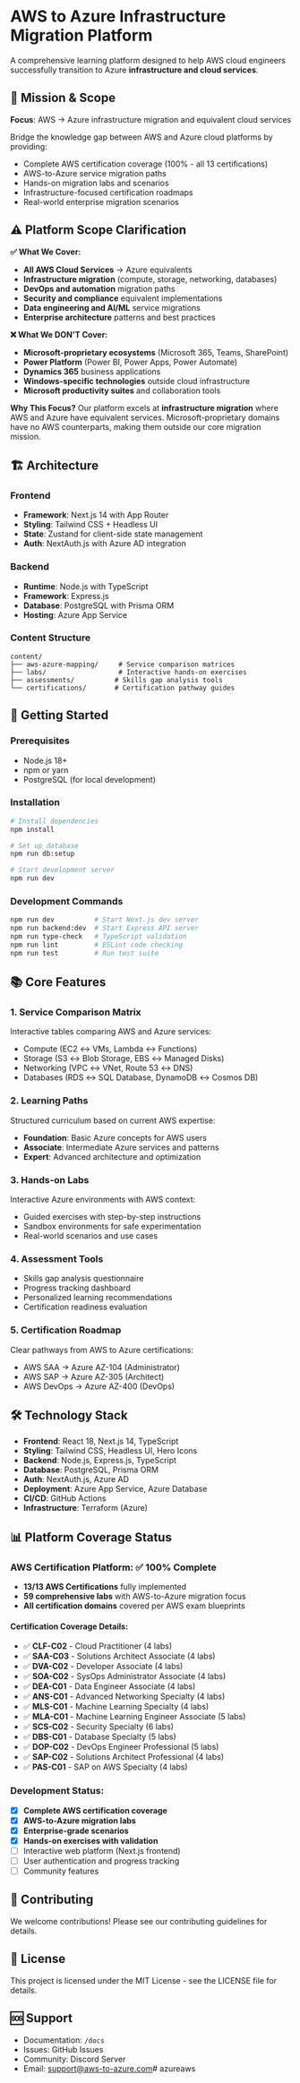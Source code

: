 # AWS to Azure Infrastructure Migration Platform

A comprehensive learning platform designed to help AWS cloud engineers successfully transition to Azure **infrastructure and cloud services**. 

## 🎯 Mission & Scope

**Focus**: AWS → Azure infrastructure migration and equivalent cloud services

Bridge the knowledge gap between AWS and Azure cloud platforms by providing:
- Complete AWS certification coverage (100% - all 13 certifications)
- AWS-to-Azure service migration paths
- Hands-on migration labs and scenarios  
- Infrastructure-focused certification roadmaps
- Real-world enterprise migration scenarios

## ⚠️ Platform Scope Clarification

**✅ What We Cover:**
- **All AWS Cloud Services** → Azure equivalents
- **Infrastructure migration** (compute, storage, networking, databases)
- **DevOps and automation** migration paths
- **Security and compliance** equivalent implementations
- **Data engineering and AI/ML** service migrations
- **Enterprise architecture** patterns and best practices

**❌ What We DON'T Cover:**
- **Microsoft-proprietary ecosystems** (Microsoft 365, Teams, SharePoint)
- **Power Platform** (Power BI, Power Apps, Power Automate)
- **Dynamics 365** business applications
- **Windows-specific technologies** outside cloud infrastructure
- **Microsoft productivity suites** and collaboration tools

**Why This Focus?**
Our platform excels at **infrastructure migration** where AWS and Azure have equivalent services. Microsoft-proprietary domains have no AWS counterparts, making them outside our core migration mission.

## 🏗️ Architecture

### Frontend
- **Framework**: Next.js 14 with App Router
- **Styling**: Tailwind CSS + Headless UI
- **State**: Zustand for client-side state management
- **Auth**: NextAuth.js with Azure AD integration

### Backend
- **Runtime**: Node.js with TypeScript
- **Framework**: Express.js
- **Database**: PostgreSQL with Prisma ORM
- **Hosting**: Azure App Service

### Content Structure
```
content/
├── aws-azure-mapping/     # Service comparison matrices
├── labs/                  # Interactive hands-on exercises
├── assessments/          # Skills gap analysis tools
└── certifications/       # Certification pathway guides
```

## 🚀 Getting Started

### Prerequisites
- Node.js 18+
- npm or yarn
- PostgreSQL (for local development)

### Installation
```bash
# Install dependencies
npm install

# Set up database
npm run db:setup

# Start development server
npm run dev
```

### Development Commands
```bash
npm run dev          # Start Next.js dev server
npm run backend:dev  # Start Express API server
npm run type-check   # TypeScript validation
npm run lint         # ESLint code checking
npm run test         # Run test suite
```

## 📚 Core Features

### 1. Service Comparison Matrix
Interactive tables comparing AWS and Azure services:
- Compute (EC2 ↔ VMs, Lambda ↔ Functions)
- Storage (S3 ↔ Blob Storage, EBS ↔ Managed Disks)
- Networking (VPC ↔ VNet, Route 53 ↔ DNS)
- Databases (RDS ↔ SQL Database, DynamoDB ↔ Cosmos DB)

### 2. Learning Paths
Structured curriculum based on current AWS expertise:
- **Foundation**: Basic Azure concepts for AWS users
- **Associate**: Intermediate Azure services and patterns
- **Expert**: Advanced architecture and optimization

### 3. Hands-on Labs
Interactive Azure environments with AWS context:
- Guided exercises with step-by-step instructions
- Sandbox environments for safe experimentation
- Real-world scenarios and use cases

### 4. Assessment Tools
- Skills gap analysis questionnaire
- Progress tracking dashboard
- Personalized learning recommendations
- Certification readiness evaluation

### 5. Certification Roadmap
Clear pathways from AWS to Azure certifications:
- AWS SAA → Azure AZ-104 (Administrator)
- AWS SAP → Azure AZ-305 (Architect)
- AWS DevOps → Azure AZ-400 (DevOps)

## 🛠️ Technology Stack

- **Frontend**: React 18, Next.js 14, TypeScript
- **Styling**: Tailwind CSS, Headless UI, Hero Icons
- **Backend**: Node.js, Express.js, TypeScript
- **Database**: PostgreSQL, Prisma ORM
- **Auth**: NextAuth.js, Azure AD
- **Deployment**: Azure App Service, Azure Database
- **CI/CD**: GitHub Actions
- **Infrastructure**: Terraform (Azure)

## 📊 Platform Coverage Status

### AWS Certification Platform: ✅ 100% Complete
- **13/13 AWS Certifications** fully implemented
- **59 comprehensive labs** with AWS-to-Azure migration focus
- **All certification domains** covered per AWS exam blueprints

#### Certification Coverage Details:
- ✅ **CLF-C02** - Cloud Practitioner (4 labs)
- ✅ **SAA-C03** - Solutions Architect Associate (4 labs)  
- ✅ **DVA-C02** - Developer Associate (4 labs)
- ✅ **SOA-C02** - SysOps Administrator Associate (4 labs)
- ✅ **DEA-C01** - Data Engineer Associate (4 labs)
- ✅ **ANS-C01** - Advanced Networking Specialty (4 labs)
- ✅ **MLS-C01** - Machine Learning Specialty (4 labs)
- ✅ **MLA-C01** - Machine Learning Engineer Associate (5 labs)
- ✅ **SCS-C02** - Security Specialty (6 labs)
- ✅ **DBS-C01** - Database Specialty (5 labs)
- ✅ **DOP-C02** - DevOps Engineer Professional (5 labs) 
- ✅ **SAP-C02** - Solutions Architect Professional (4 labs)
- ✅ **PAS-C01** - SAP on AWS Specialty (4 labs)

### Development Status:
- [x] **Complete AWS certification coverage**
- [x] **AWS-to-Azure migration labs**
- [x] **Enterprise-grade scenarios**
- [x] **Hands-on exercises with validation**
- [ ] Interactive web platform (Next.js frontend)
- [ ] User authentication and progress tracking
- [ ] Community features

## 🤝 Contributing

We welcome contributions! Please see our contributing guidelines for details.

## 📄 License

This project is licensed under the MIT License - see the LICENSE file for details.

## 🆘 Support

- Documentation: `/docs`
- Issues: GitHub Issues
- Community: Discord Server
- Email: support@aws-to-azure.com# azureaws
